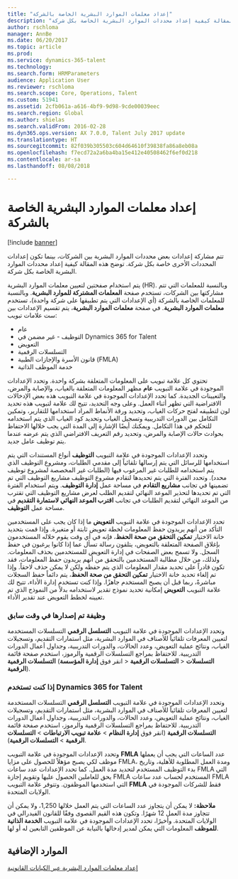 ```yaml
---
title: "إعداد معلمات الموارد البشرية الخاصة بالشركة"
description: "تتم مشاركة إعدادات بعض محددات الموارد البشرية بين الشركات، بينما تكون إعدادات المحددات الأخرى خاصة بكل شركة. توضح هذه المقالة كيفية إعداد محددات الموارد البشرية الخاصة بكل شركة."
author: rschloma
manager: AnnBe
ms.date: 06/20/2017
ms.topic: article
ms.prod: 
ms.service: dynamics-365-talent
ms.technology: 
ms.search.form: HRMParameters
audience: Application User
ms.reviewer: rschloma
ms.search.scope: Core, Operations, Talent
ms.custom: 51941
ms.assetid: 2cfb061a-a616-4bf9-9d98-9cde00039eec
ms.search.region: Global
ms.author: shielas
ms.search.validFrom: 2016-02-28
ms.dyn365.ops.version: AX 7.0.0, Talent July 2017 update
ms.translationtype: HT
ms.sourcegitcommit: 82f039b305503c604d64610f39838fa86a8eb08a
ms.openlocfilehash: f7ecd72a2a6ba4ba15e412e40508462f6ef0d218
ms.contentlocale: ar-sa
ms.lasthandoff: 08/08/2018

---
```


# <a name="set-up-company-specific-human-resources-hr-parameters"></a>إعداد معلمات الموارد البشرية الخاصة بالشركة

[!include [banner](includes/banner.md)]

تتم مشاركة إعدادات بعض محددات الموارد البشرية بين الشركات، بينما تكون إعدادات المحددات الأخرى خاصة بكل شركة. توضح هذه المقالة كيفية إعداد محددات الموارد البشرية الخاصة بكل شركة.

يتم استخدام صفحتين لتعيين معلمات الموارد البشرية (HR). وبالنسبة للمعلمات التي تتم مشاركتها بين الشركات، تستخدم صفحة **المعلمات المشتركة للموارد البشرية**. وبالنسبة للمعلمات الخاصة بالشركة (أي الإعدادات التي يتم تطبيقها على شركة واحدة)، تستخدم **معلمات الموارد البشرية**. في صفحة **معلمات الموارد البشرية**، يتم تقسيم الإعدادات بين ست علامات تبويب:

-   عام
-   التوظيف - غير مضمن في Dynamics 365 for Talent
-   التعويض
-   التسلسلات الرقمية
-   قانون الأسرة والإجازات الطبية (FMLA)
-   خدمة الموظف الذاتية

تحتوي كل علامة تبويب على المعلومات المتعلقة بشركة واحدة. وتحدد الإعدادات الموجودة في علامة التبويب **عام** مظهر المعلومات المتعلقة بالغياب، والإصابة والمرض، والتعيينات الجديدة. كما تحدد الإعدادات الموجودة في علامة التبويب هذه بعض الإدخالات الافتراضية التي تظهر أثناء العمل. وعلى وجه التحديد، تتيح لك علامة لتبويب هذه تحديد لون لتطبيقه لفتح حركات الغياب، وتحديد ورقة الأنماط المراد استخدامها للتقارير، وتمكين التكامل بين الدورات التدريبية وتسجيل الغياب وتحديد كود الغياب الذي يتم استخدامه للتحكم في هذا التكامل. ويمكنك أيضًا الإشارة إلى المدة التي يجب خلالها الاحتفاظ بحوادث حالات الإصابة والمرض، وتحديد رقم التعريف الافتراضي الذي يتم عرضه عندما يتم توظيف عامل جديد. 

وتحدد الإعدادات الموجودة في علامة التبويب **التوظيف** أنواع المستندات التي يتم استخدامها للرسائل التي يتم إرسالها تلقائياً إلى مقدمي الطلبات، ومشروع التوظيف الذي يتم استخدامه للطلبات غير المرغوب فيها (الطلبات غير المخصصة لمشروع توظيف محدد). وتحدد الفترة التي يتم تحديدها لتقادم مشروع التوظيف مشاريع التوظيف التي تم تضمينها في تجانب **مشاريع التقادم** في مساحة عمل **إدارة التوظيف**. ويتم استخدام الفترة التي تم تحديدها لتحذير الموعد النهائي لتقديم الطلب لعرض مشاريع التوظيف التي تقترب من الموعد النهائي لتقديم الطلبات في تجانب **اقترب الموعد النهائي لاستمارة التقديم‬** في مساحة عمل **التوظيف**. 

تحدد الإعدادات الموجودة في علامة التبويب **التعويض** ما إذا كان يجب على المستخدمين التأكد من أنهم يريدون حفظ المعلومات لخطة تعويض ثابتة أو متغيرة. وإذا قمت بتحديد خانة الاختيار **تمكين التحقق من صحة الحفظ**، فإنه في أي وقت يقوم خلاله المستخدمون بإغلاق الصفحة المتعلقة بالتعويض، يتلقون رسالة تسأل عما إذا كانوا يرغبون في حفظ السجل. ولا تسمح بعض الصفحات في إدارة التعويض للمستخدمين بحذف المعلومات.‬ ولذلك، من خلال مطالبة المستخدمين بالتحقق من أنهم يريدون حفظ المعلومات، فقد تكون قادراً على تحديد مقدار المعلومات الذي يتم حفظه ولكن لا يمكن حذف لاحقاً. وإذا تم إلغاء تحديد خانة الاختيار **تمكين التحقق من صحة الحفظ**، يتم دائماً حفظ السجلات مباشرةً، ربما قبل أن يصبح المستخدم جاهزًا. وإذا كنت تستخدم إدارة الأداء، تتيح لك علامة التبويب **التعويض** إمكانية تحديد نموذج تقدير لاستخدامه بدلاً من النموذج الذي تم تعيينه لخطط التعويض عند تقدير الأداء. 

### <a name="previously-released-functionality"></a>وظيفة تم إصدارها في وقت سابق
وتحدد الإعدادات الموجودة في علامة التبويب **التسلسل الرقمي** التسلسلات المستخدمة لتعيين المعرفات تلقائياً للأصناف في الموارد البشرية، مثل استمارات التقديم، وتسجيلات الغياب، ونتائج عملية التعويض، وعدد الحالات، والدورات التدريبية، وجداول أعمال الدورات التدريبية. للاحتفاظ بمراجع التسلسلات الرقمية والرموز، استخدم صفحة قائمة **التسلسلات الرقمية** (انقر فوق **إدارة المؤسسة** &gt; **‎التسلسلات الرقمية** &gt; **‎التسلسلات الرقمية**).

### <a name="if-youre-using-dynamics-365-for-talent"></a>إذا كنت تستخدم Dynamics 365 for Talent
وتحدد الإعدادات الموجودة في علامة التبويب **التسلسل الرقمي** التسلسلات المستخدمة لتعيين المعرفات تلقائياً للأصناف في الموارد البشرية، مثل استمارات التقديم، وتسجيلات الغياب، ونتائج عملية التعويض، وعدد الحالات، والدورات التدريبية، وجداول أعمال الدورات التدريبية. للاحتفاظ بمراجع التسلسلات الرقمية والرموز، استخدم صفحة قائمة **التسلسلات الرقمية** (انقر فوق **إدارة النظام** &gt; **علامة تبويب الارتباطات** &gt; **التسلسلات الرقمية** &gt; **التسلسلات الرقمية**). 

وتحدد الإعدادات الموجودة في علامة التبويب **FMLA** عدد الساعات التي يجب أن يعملها موظف لكي يصبح مؤهلاً للحصول على مزايا FMLA، ومدة العمل المطلوبة للأهلية، وتاريخ بدء التوظيف المستخدم لتحديد مدة العمل. كما تحدد الإعدادات عدد ساعات FMLA التي يحق للعاملين الحصول عليها وتقويم إجازة FMLA المستخدم لحساب عدد ساعات FMLA التي استخدمها الموظفون. وتتوفر علامة التبويب **FMLA** فقط للشركات الموجودة في الولايات المتحدة. 

**ملاحظة:** لا يمكن أن يتجاوز عدد الساعات التي يتم العمل خلالها 1,250، ولا يمكن أن تتجاوز مدة العمل 12 شهرًا. وتكون هذه القيم القصوى وفقًا للقانون الفيدرالي في الولايات المتحدة. وأخيرًا، تحدد الإعدادات الموجودة في علامة التبويب **الخدمة الذاتية للموظف** المعلومات التي يمكن لمدير إدخالها بالنيابة عن الموظفين التابعين له أو لها.

<a name="additional-resources"></a>الموارد الإضافية
--------

[إعداد معلمات الموارد البشرية عبر الكيانات القانونية](set-up-hr-parameters-across-legal-entities.md)




